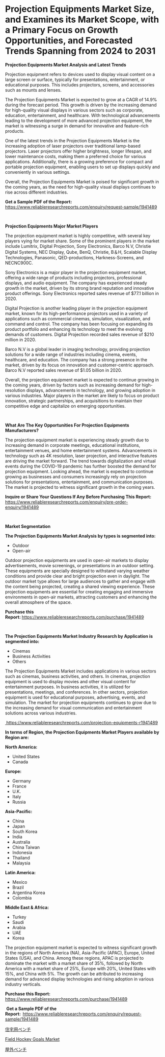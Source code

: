 <p><h1>Projection Equipments Market Size, and Examines its Market Scope, with a Primary Focus on Growth Opportunities, and Forecasted Trends Spanning from 2024 to 2031</h1></p><p><strong>Projection Equipments Market Analysis and Latest Trends</strong></p>
<p><p>Projection equipment refers to devices used to display visual content on a large screen or surface, typically for presentations, entertainment, or educational purposes. This includes projectors, screens, and accessories such as mounts and lenses.</p><p>The Projection Equipments Market is expected to grow at a CAGR of 14.9% during the forecast period. This growth is driven by the increasing demand for high-quality visual displays in various sectors such as corporate, education, entertainment, and healthcare. With technological advancements leading to the development of more advanced projection equipment, the market is witnessing a surge in demand for innovative and feature-rich products.</p><p>One of the latest trends in the Projection Equipments Market is the increasing adoption of laser projectors over traditional lamp-based projectors. Laser projectors offer higher brightness, longer lifespan, and lower maintenance costs, making them a preferred choice for various applications. Additionally, there is a growing preference for compact and portable projection equipment, enabling users to set up displays quickly and conveniently in various settings.</p><p>Overall, the Projection Equipments Market is poised for significant growth in the coming years, as the need for high-quality visual displays continues to rise across different industries.</p></p>
<p><strong>Get a Sample PDF of the Report:&nbsp;</strong> <a href="https://www.reliableresearchreports.com/enquiry/request-sample/1941489">https://www.reliableresearchreports.com/enquiry/request-sample/1941489</a></p>
<p>&nbsp;</p>
<p><strong>Projection Equipments Major Market Players</strong></p>
<p><p>The projection equipment market is highly competitive, with several key players vying for market share. Some of the prominent players in the market include Lumitrix, Digital Projection, Sony Electronics, Barco N.V, Christie Digital Systems, NEC Display, Qube, BenQ, Christie, B＆H, Scalable Display Technologies, Panasonic, QED-productions, Harkness-Screens, and NECNC900C.</p><p>Sony Electronics is a major player in the projection equipment market, offering a wide range of products including projectors, professional displays, and audio equipment. The company has experienced steady growth in the market, driven by its strong brand reputation and innovative product offerings. Sony Electronics reported sales revenue of $77.1 billion in 2020.</p><p>Digital Projection is another leading player in the projection equipment market, known for its high-performance projectors used in a variety of applications such as commercial cinemas, simulation, visualization, and command and control. The company has been focusing on expanding its product portfolio and enhancing its technology to meet the evolving demands of customers. Digital Projection recorded sales revenue of $210 million in 2020.</p><p>Barco N.V is a global leader in imaging technology, providing projection solutions for a wide range of industries including cinema, events, healthcare, and education. The company has a strong presence in the market, driven by its focus on innovation and customer-centric approach. Barco N.V reported sales revenue of $1.05 billion in 2020.</p><p>Overall, the projection equipment market is expected to continue growing in the coming years, driven by factors such as increasing demand for high-resolution displays, advancements in technology, and growing adoption in various industries. Major players in the market are likely to focus on product innovation, strategic partnerships, and acquisitions to maintain their competitive edge and capitalize on emerging opportunities.</p></p>
<p>&nbsp;</p>
<p><strong>What Are The Key Opportunities For Projection Equipments Manufacturers?</strong></p>
<p><p>The projection equipment market is experiencing steady growth due to increasing demand in corporate meetings, educational institutions, entertainment venues, and home entertainment systems. Advancements in technology such as 4K resolution, laser projection, and interactive features are driving the market forward. The trend towards digitalization and virtual events during the COVID-19 pandemic has further boosted the demand for projection equipment. Looking ahead, the market is expected to continue growing as businesses and consumers increasingly rely on projection solutions for presentations, entertainment, and communication purposes. The market is projected to witness significant growth in the coming years.</p></p>
<p><strong>Inquire or Share Your Questions If Any Before Purchasing This Report:</strong> <a href="https://www.reliableresearchreports.com/enquiry/pre-order-enquiry/1941489">https://www.reliableresearchreports.com/enquiry/pre-order-enquiry/1941489</a></p>
<p>&nbsp;</p>
<p><strong>Market Segmentation</strong></p>
<p><strong>The Projection Equipments Market Analysis by types is segmented into:</strong></p>
<p><ul><li>Outdoor</li><li>Open-air</li></ul></p>
<p><p>Outdoor projection equipments are used in open-air markets to display advertisements, movie screenings, or presentations in an outdoor setting. These equipments are specially designed to withstand varying weather conditions and provide clear and bright projection even in daylight. The outdoor market type allows for large audiences to gather and engage with the content being projected, creating a shared viewing experience. These projection equipments are essential for creating engaging and immersive environments in open-air markets, attracting customers and enhancing the overall atmosphere of the space.</p></p>
<p><strong>Purchase this Report:&nbsp;</strong><a href="https://www.reliableresearchreports.com/purchase/1941489">https://www.reliableresearchreports.com/purchase/1941489</a></p>
<p>&nbsp;</p>
<p><strong>The Projection Equipments Market Industry Research by Application is segmented into:</strong></p>
<p><ul><li>Cinemas</li><li>Business Activities</li><li>Others</li></ul></p>
<p><p>The Projection Equipments Market includes applications in various sectors such as cinemas, business activities, and others. In cinemas, projection equipment is used to display movies and other visual content for entertainment purposes. In business activities, it is utilized for presentations, meetings, and conferences. In other sectors, projection equipment is used for educational purposes, advertising, events, and simulation. The market for projection equipments continues to grow due to the increasing demand for visual communication and entertainment solutions across various industries.</p></p>
<p><a href="https://www.reliableresearchreports.com/projection-equipments-r1941489">&nbsp;https://www.reliableresearchreports.com/projection-equipments-r1941489</a></p>
<p><strong>In terms of Region, the Projection Equipments Market Players available by Region are:</strong></p>
<p>
    <p> <strong> North America: </strong>
        <ul>
            <li>United States</li>
            <li>Canada</li>
        </ul>
        </p> 
    <p> <strong> Europe: </strong>
        <ul>
            <li>Germany</li>
            <li>France</li>
            <li>U.K.</li>
            <li>Italy</li>
            <li>Russia</li>
        </ul>
        </p> 
    <p> <strong> Asia-Pacific: </strong>
        <ul>
            <li>China</li>
            <li>Japan</li>
            <li>South Korea</li>
            <li>India</li>
            <li>Australia</li>
            <li>China Taiwan</li>
            <li>Indonesia</li>
            <li>Thailand</li>
            <li>Malaysia</li>
        </ul>
        </p> 
    <p> <strong> Latin America: </strong>
        <ul>
            <li>Mexico</li>
            <li>Brazil</li>
            <li>Argentina Korea</li>
            <li>Colombia</li>
        </ul>
        </p> 
    <p> <strong> Middle East & Africa: </strong>
        <ul>
            <li>Turkey</li>
            <li>Saudi</li>
            <li>Arabia</li>
            <li>UAE</li>
            <li>Korea</li>
        </ul>
    </p>
    </p>
<p><p>The projection equipment market is expected to witness significant growth in the regions of North America (NA), Asia-Pacific (APAC), Europe, United States (USA), and China. Among these regions, APAC is projected to dominate the market with a market share of 35%, followed by North America with a market share of 25%, Europe with 20%, United States with 15%, and China with 5%. The growth can be attributed to increasing demand for advanced display technologies and rising adoption in various industry verticals.</p></p>
<p><strong>Purchase this Report: </strong><a href="https://www.reliableresearchreports.com/purchase/1941489">https://www.reliableresearchreports.com/purchase/1941489</a></p>
<p>&nbsp;<strong>Get a Sample PDF of the Report:&nbsp;&nbsp;</strong><a href="https://www.reliableresearchreports.com/enquiry/request-sample/1941489">https://www.reliableresearchreports.com/enquiry/request-sample/1941489</a></p>
<p><strong></strong></p>
<p><p><a href="https://github.com/avbqbctihcbe2/Market-Research-Report-List-1/blob/main/668276234454.md">住宅用ベンチ</a></p><p><a href="https://github.com/dimitrishawkinswaynenp91rgz/Market-Research-Report-List-2/blob/main/field-hockey-goals-market.md">Field Hockey Goals Market</a></p><p><a href="https://github.com/one-cool-chick/Market-Research-Report-List-1/blob/main/238675134453.md">屋外ベンチ</a></p></p>
